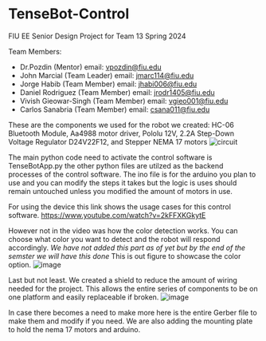 # TenseBot-Control
FIU EE Senior Design Project for Team 13 Spring 2024

Team Members:
* Dr.Pozdin (Mentor) email: vpozdin@fiu.edu
* John Marcial (Team Leader) email: jmarc114@fiu.edu
* Jorge Habib (Team Member) email: jhabi006@fiu.edu
* Daniel Rodriguez (Team Member) email: jrodr1405@fiu.edu
* Vivish Gieowar-Singh (Team Member) email: vgieo001@fiu.edu
* Carlos Sanabria (Team Member) email: csana011@fiu.edu

These are the components we used for the robot we created: HC-06 Bluetooth Module, Aa4988 motor driver, Pololu 12V, 2.2A Step-Down Voltage Regulator D24V22F12, and Stepper NEMA 17 motors
![circuit](https://github.com/jm01146/TenseBot-Control/assets/59844100/98bbffdd-5261-472a-81bf-2402b0952ccd)

The main python code need to activate the control software is TenseBotApp.py the other python files are utilzed as the backend processes of the control software.
The ino file is for the arduino you plan to use and you can modify the steps it takes but the logic is uses should remain untouched unless you modified the amount of motors in use.

For using the device this link shows the usage cases for this control software. https://www.youtube.com/watch?v=2kFFXKGkytE

However not in the video was how the color detection works. 
You can choose what color you want to detect and the robot will respond accordingly.
*We have not added this part as of yet but by the end of the semster we will have this done*
This is out figure to showcase the color option.
![image](https://github.com/jm01146/TenseBot-Control/assets/59844100/62d63483-08e5-4c6b-9273-7d36b83ae6b9)

Last but not least. We created a shield to reduce the amount of wiring needed for the project. This allows the entire series of components to be on one platform and easily replaceable if broken.
![image](https://github.com/jm01146/TenseBot-Control/assets/59844100/f1daa60e-cbbf-4800-a897-1da333bf714e)

In case there becomes a need to make more here is the entire Gerber file to make them and modify if you need.
We are also adding the mounting plate to hold the nema 17 motors and arduino.
